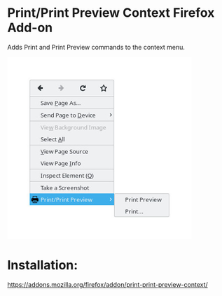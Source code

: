 # Print/Print Preview Context Firefox Add-on
Adds Print and Print Preview commands to the context menu.

![Screenshot](./Screenshot2.jpg)

# Installation:
https://addons.mozilla.org/firefox/addon/print-print-preview-context/
